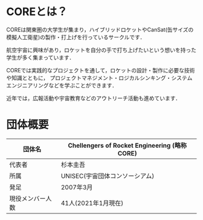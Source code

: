# COREとは？

COREは関東圏の大学生が集まり，ハイブリッドロケットやCanSat(缶サイズの模擬人工衛星)の製作・打上げを行っているサークルです．

航空宇宙に興味があり，ロケットを自分の手で打ち上げたいという想いを持った学生が多く集まっています．

COREでは実践的なプロジェクトを通して，ロケットの設計・製作に必要な技術や知識とともに，
プロジェクトマネジメント・ロジカルシンキング・システムエンジニアリングなどを学ぶことができます．

近年では，広報活動や宇宙教育などのアウトリーチ活動も進めています．

# 団体概要

<div class="simple-table">

| 団体名      | Chellengers of Rocket Engineering (略称 CORE) |
| -------- | ------------------------------------------- |
| 代表者      | 杉本圭吾                                        |
| 所属       | UNISEC(宇宙団体コンソーシアム)                         |
| 発足       | 2007年3月                                     |
| 現役メンバー人数 | 41人(2021年1月現在)                              |

</div>